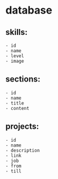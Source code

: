 # database

## skills:
    - id
    - name
    - level
    - image

## sections:
    - id 
    - name
    - title
    - content

## projects:
    - id
    - name
    - description
    - link
    - job
    - from
    - till

